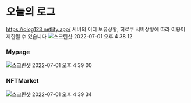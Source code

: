 # 오늘의 로그
https://olog123.netlify.app/
서버의 이더 보유상황, 히로쿠 서버상황에 따라 이용이 제한될 수 있습니다
![스크린샷 2022-07-01 오후 4 38 12](https://user-images.githubusercontent.com/48505911/176847883-96099d9a-e7a7-4123-bd33-54cb8de64888.png)

### Mypage
![스크린샷 2022-07-01 오후 4 39 00](https://user-images.githubusercontent.com/48505911/176848027-f5760277-1e30-4f81-8246-cde07c75d18f.png)

### NFTMarket
![스크린샷 2022-07-01 오후 4 39 34](https://user-images.githubusercontent.com/48505911/176848115-d40022e1-bee3-44f0-91f8-c681e8cdbf47.png)
